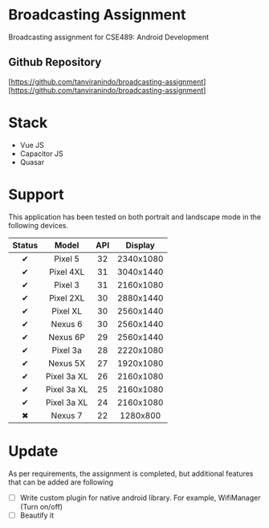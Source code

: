 # Broadcasting Assignment

Broadcasting assignment for CSE489: Android Development

## Github Repository

[https://github.com/tanviranindo/broadcasting-assignment][https://github.com/tanviranindo/broadcasting-assignment]

# Stack

- Vue JS
- Capacitor JS
- Quasar

# Support

This application has been tested on both portrait and landscape mode in the following devices.

| Status |    Model    | API |  Display  |
| :----: | :---------: | :-: | :-------: |
|   ✔    |   Pixel 5   | 32  | 2340x1080 |
|   ✔    |  Pixel 4XL  | 31  | 3040x1440 |
|   ✔    |   Pixel 3   | 31  | 2160x1080 |
|   ✔    |  Pixel 2XL  | 30  | 2880x1440 |
|   ✔    |  Pixel XL   | 30  | 2560x1440 |
|   ✔    |   Nexus 6   | 30  | 2560x1440 |
|   ✔    |  Nexus 6P   | 29  | 2560x1440 |
|   ✔    |  Pixel 3a   | 28  | 2220x1080 |
|   ✔    |  Nexus 5X   | 27  | 1920x1080 |
|   ✔    | Pixel 3a XL | 26  | 2160x1080 |
|   ✔    | Pixel 3a XL | 25  | 2160x1080 |
|   ✔    | Pixel 3a XL | 24  | 2160x1080 |
|   ✖    |   Nexus 7   | 22  | 1280x800  |

# Update

As per requirements, the assignment is completed, but additional features that can be added are following

- [ ] Write custom plugin for native android library. For example, WifiManager (Turn on/off)
- [ ] Beautify it

